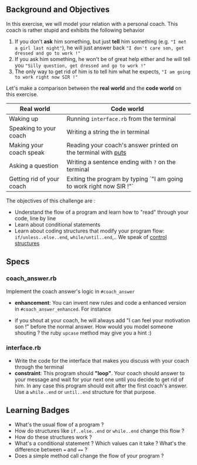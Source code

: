 ## Background and Objectives
In this exercise, we will model your relation with a personal coach. This coach is rather stupid and exhibits the following behavior

1. If you don't **ask** him something, but just **tell** him something (e.g. `"I met a girl last night"`), he will just answer back `"I don't care son, get dressed and go to work !"`
2. If you ask him something, he won't be of great help either and he will tell you `"Silly question, get dressed and go to work !"`
3. The only way to get rid of him is to tell him what he expects, `"I am going to work right now SIR !"`

Let's make a comparison between the **real world** and the **code world** on this exercise.

<table class="table">
<thead>
<tr>
<th>Real world</th>
<th>Code world</th>
</tr>
</thead>
<tbody>
<tr><td>Waking up </td><td>Running <code>interface.rb</code> from the terminal</td></tr>
<tr><td>Speaking to your coach</td><td>Writing a string the in terminal</td></tr>
<tr><td>Making your coach speak</td><td>Reading your coach's answer printed on the terminal with <a href="http://www.ruby-doc.org/core-2.0.0/IO.html#method-i-puts" target="_blank">puts</a></td></tr>
<tr><td>Asking a question</td><td>Writing a sentence ending with <code>?</code> on the terminal</td></tr>
<tr><td>Getting rid of your coach</td><td>Exiting the program by typing `"I am going to work right now SIR !"`</code></td></tr>
</tbody>
</table>


The objectives of this challenge are :
- Understand the flow of a program and learn how to "read" through your code, line by line
- Learn about conditional statements
- Learn about coding structures that modify your program flow: `if/unless..else..end`, `while/until..end`,.. We speak of [control structures](http://fr.wikipedia.org/wiki/Structure_de_contr%C3%B4le)

## Specs
### coach_answer.rb
Implement the coach answer's logic in `#coach_answer`
- **enhancement**: You can invent new rules and code a enhanced version in `#coach_answer_enhanced`. For instance 
* if you shout at your coach, he will always add "I can feel your motivation son !" before the normal answer. How would you model someone shouting ? the ruby `upcase` method may give you a hint :)

### interface.rb
- Write the code for the interface that makes you discuss with your coach through the terminal
- **constraint**: This program should **"loop"**. Your coach should answer to your message and wait for your next one until you decide to get rid of him. In any case this program should exit after the first coach's answer. Use a `while..end` or `until..end` structure for that purpose.

## Learning Badges
- What's the usual flow of a program ?
- How do structures like `if..else..end` or `while..end` change this flow ?
- How do these structures work ? 
- What's a conditional statement ? Which values can it take ? What's the difference between `=` and `==` ?
- Does a simple method call change the flow of your program ?


